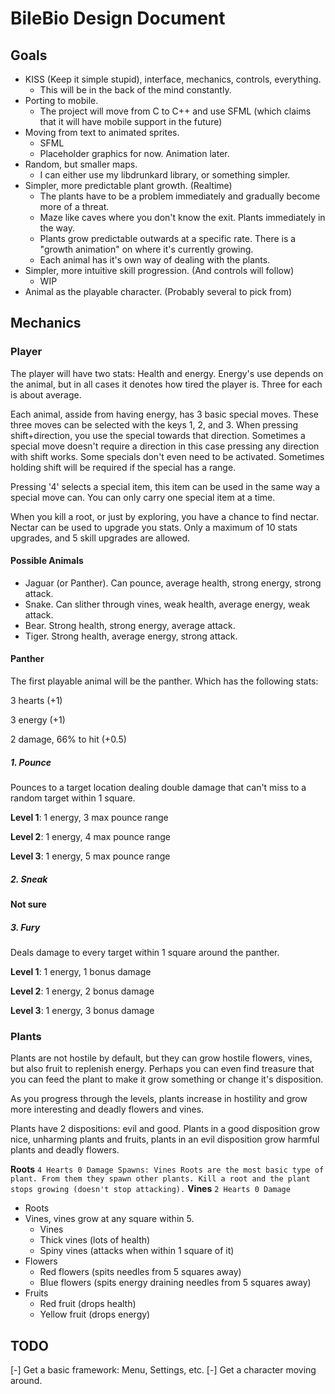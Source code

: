 
# BileBio Design Document

## Goals

* KISS (Keep it simple stupid), interface, mechanics, controls, everything.
  * This will be in the back of the mind constantly.
* Porting to mobile.
  * The project will move from C to C++ and use SFML (which claims that it will have mobile support in the future)
* Moving from text to animated sprites.
  * SFML
  * Placeholder graphics for now. Animation later.
* Random, but smaller maps.
  * I can either use my libdrunkard library, or something simpler.
* Simpler, more predictable plant growth. (Realtime)
  * The plants have to be a problem immediately and gradually become more of a threat.
  * Maze like caves where you don't know the exit. Plants immediately in the way.
  * Plants grow predictable outwards at a specific rate. There is a "growth animation" on where it's currently growing.
  * Each animal has it's own way of dealing with the plants.
* Simpler, more intuitive skill progression. (And controls will follow)
  * WIP
* Animal as the playable character. (Probably several to pick from)

## Mechanics

### Player

The player will have two stats: Health and energy. Energy's use depends on the animal, but in
all cases it denotes how tired the player is. Three for each is about average.

Each animal, asside from having energy, has 3 basic special moves. These three moves
can be selected with the keys 1, 2, and 3. When pressing shift+direction, you use the
special towards that direction. Sometimes a special move doesn't require a direction
in this case pressing any direction with shift works. Some specials don't even need
to be activated. Sometimes holding shift will be required if the special has a range.

Pressing '4' selects a special item, this item can be used in the same way a special
move can. You can only carry one special item at a time.

When you kill a root, or just by exploring, you have a chance to find nectar. Nectar
can be used to upgrade you stats. Only a maximum of 10 stats upgrades, and 5 skill
upgrades are allowed.

#### Possible Animals

* Jaguar (or Panther). Can pounce, average health, strong energy, strong attack.
* Snake. Can slither through vines, weak health, average energy, weak attack.
* Bear. Strong health, strong energy, average attack.
* Tiger. Strong health, average energy, strong attack.

#### Panther

The first playable animal will be the panther. Which has the following stats:

3 hearts (+1)

3 energy (+1)

2 damage, 66% to hit (+0.5)

##### 1. Pounce
Pounces to a target location dealing double damage that can't miss to a random
target within 1 square.

**Level 1**: 1 energy, 3 max pounce range

**Level 2**: 1 energy, 4 max pounce range

**Level 3**: 1 energy, 5 max pounce range
##### 2. Sneak
**Not sure**
##### 3. Fury
Deals damage to every target within 1 square around the panther.

**Level 1**: 1 energy, 1 bonus damage

**Level 2**: 1 energy, 2 bonus damage

**Level 3**: 1 energy, 3 bonus damage
### Plants

Plants are not hostile by default, but they can grow hostile flowers, vines, but also fruit
to replenish energy. Perhaps you can even find treasure that you can feed the plant to
make it grow something or change it's disposition.

As you progress through the levels, plants increase in hostility and grow more interesting
and deadly flowers and vines.

Plants have 2 dispositions: evil and good. Plants in a good disposition grow
nice, unharming plants and fruits, plants in an evil disposition grow harmful plants and
deadly flowers.

**Roots**
`
4 Hearts
0 Damage
Spawns: Vines
Roots are the most basic type of plant. From them they spawn other plants. Kill a root
and the plant stops growing (doesn't stop attacking).
`
**Vines**
`
2 Hearts
0 Damage
`


* Roots
* Vines, vines grow at any square within 5.
  * Vines
  * Thick vines (lots of health)
  * Spiny vines (attacks when within 1 square of it)
* Flowers
  * Red flowers (spits needles from 5 squares away)
  * Blue flowers (spits energy draining needles from 5 squares away)
* Fruits
  * Red fruit (drops health)
  * Yellow fruit (drops energy)

## TODO

[-] Get a basic framework: Menu, Settings, etc.
[-] Get a character moving around.
